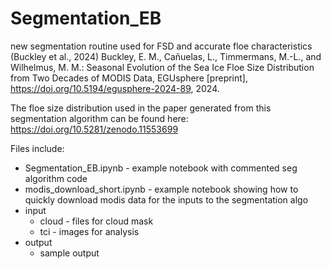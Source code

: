# Segmentation_EB
new segmentation routine used for FSD and accurate floe characteristics (Buckley et al., 2024)
Buckley, E. M., Cañuelas, L., Timmermans, M.-L., and Wilhelmus, M. M.: Seasonal Evolution of the Sea Ice Floe Size Distribution from Two Decades of MODIS Data, EGUsphere [preprint], https://doi.org/10.5194/egusphere-2024-89, 2024.

The floe size distribution used in the paper generated from this segmentation algorithm can be found here: https://doi.org/10.5281/zenodo.11553699

Files include:
- Segmentation_EB.ipynb - example notebook with commented seg algorithm code
- modis_download_short.ipynb -  example notebook showing how to quickly download modis data for the inputs to the segmentation algo
- input
  - cloud - files for cloud mask
  - tci - images for analysis
- output
  - sample output
